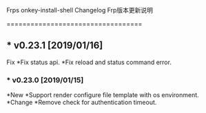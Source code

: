 Frps onkey-install-shell Changelog
Frp版本更新说明

==================================
## * v0.23.1 [2019/01/16]
 Fix
  *Fix status api.
  *Fix reload and status command error.

###  * v0.23.0 [2019/01/15]

 *New
  *Support render configure file template with os environment.
 *Change
  *Remove check for authentication timeout.
